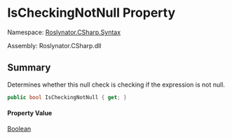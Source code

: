 # IsCheckingNotNull Property

Namespace: [Roslynator.CSharp.Syntax](../../README.md)

Assembly: Roslynator\.CSharp\.dll

## Summary

Determines whether this null check is checking if the expression is not null\.

```csharp
public bool IsCheckingNotNull { get; }
```

#### Property Value

[Boolean](https://docs.microsoft.com/en-us/dotnet/api/system.boolean)


